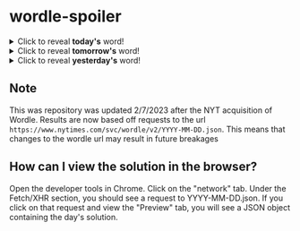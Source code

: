 # wordle-spoiler

<details>
  <summary>Click to reveal <b>today's</b> word!</summary>
  <br>
  <b> indie </b>
</details>

<details>
  <summary>Click to reveal <b>tomorrow's</b> word!</summary>
  <br>
  <b> madly </b>
</details>

<details>
  <summary>Click to reveal <b>yesterday's</b> word!</summary>
  <br>
  <b> trail </b>
</details>

## Note
This was repository was updated 2/7/2023 after the NYT acquisition of Wordle. Results are now based off requests to the url `https://www.nytimes.com/svc/wordle/v2/YYYY-MM-DD.json`. This means that changes to the wordle url may result in future breakages

## How can I view the solution in the browser?
Open the developer tools in Chrome. Click on the "network" tab. Under the Fetch/XHR section, you should see a request to YYYY-MM-DD.json. If you click on that request and view the "Preview" tab, you will see a JSON object containing the day's solution.